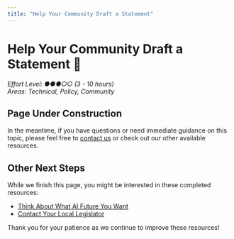 ```yaml
---
title: "Help Your Community Draft a Statement"
---
```


# Help Your Community Draft a Statement 📝

*Effort Level: ●●●○○ (3 - 10 hours)*  
*Areas: Technical, Policy, Community*

## Page Under Construction


In the meantime, if you have questions or need immediate guidance on this topic, please feel free to [contact us](/contact/) or check out our other available resources.

## Other Next Steps

While we finish this page, you might be interested in these completed resources:

- [Think About What AI Future You Want](/next-steps/think-about-ai-future)
- [Contact Your Local Legislator](/next-steps/contact-legislator)

Thank you for your patience as we continue to improve these resources!